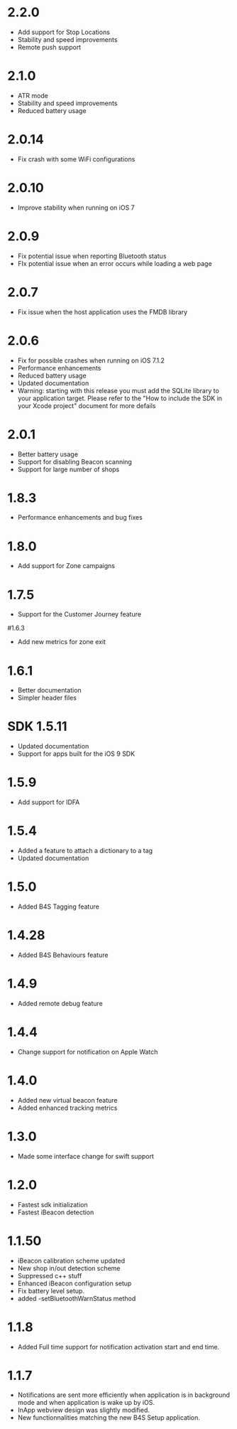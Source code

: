 # 2.2.0

 * Add support for Stop Locations
 * Stability and speed improvements
 * Remote push support
 
# 2.1.0

 * ATR mode
 * Stability and speed improvements
 * Reduced battery usage

# 2.0.14

 * Fix crash with some WiFi configurations

# 2.0.10

 * Improve stability when running on iOS 7

# 2.0.9

 * Fix potential issue when reporting Bluetooth status
 * FIx potential issue when an error occurs while loading a web page

# 2.0.7

 * Fix issue when the host application uses the FMDB library

# 2.0.6

 * Fix for possible crashes when running on iOS 7.1.2
 *  Performance enhancements
 * Reduced battery usage
 * Updated documentation
 * Warning: starting with this release you must add the SQLite library to your application target. Please refer to the "How to include the SDK in your Xcode project" document for more defails
 
# 2.0.1
 
 * Better battery usage
 * Support for disabling Beacon scanning
 * Support for large number of shops
 
# 1.8.3

  * Performance enhancements and bug fixes
 
# 1.8.0

  * Add support for Zone campaigns
  
# 1.7.5

 * Support for the Customer Journey feature
  
#1.6.3

 * Add new metrics for zone exit
 
# 1.6.1

 * Better documentation
 * Simpler header files
 
# SDK 1.5.11

 * Updated documentation
 * Support for apps built for the iOS 9 SDK

# 1.5.9

 * Add support for IDFA

# 1.5.4

 *  Added a feature to attach a dictionary to a tag
 * Updated documentation
 
# 1.5.0

 *  Added B4S Tagging feature

# 1.4.28

 *  Added B4S Behaviours feature

# 1.4.9

 * Added remote debug feature

# 1.4.4

 * Change support for notification on Apple Watch

# 1.4.0

 * Added new virtual beacon feature
 * Added enhanced tracking metrics

# 1.3.0

 * Made some interface change for swift support

# 1.2.0

 * Fastest sdk initialization
 * Fastest iBeacon detection

# 1.1.50

 * iBeacon calibration scheme updated
 * New shop in/out detection scheme
 * Suppressed c++ stuff
 * Enhanced iBeacon configuration setup
 * Fix battery level setup.
 * added -setBluetoothWarnStatus method

# 1.1.8

 * Added Full time support for notification activation start and end time.

# 1.1.7

 * Notifications are sent more efficiently when application is in background mode and when application is wake up by iOS.
 * InApp webview design was slightly modified.
 * New functionnalities matching the new B4S Setup application.
